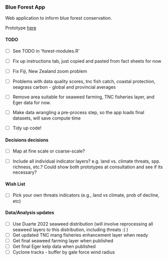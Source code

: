 ### Blue Forest App

Web application to inform blue forest conservation.

Prototype [here](https://global-wetlands.shinyapps.io/blue-forests-app/)

#### TODO

- [ ] See TODO in 'forest-modules.R'

- [ ] Fix up instructions tab, just copied and pasted from fact sheets for now

- [ ] Fix Fiji, New Zealand zoom problem

- [ ] Problems with data quality scores, tnc fish catch, coastal protection, seagrass carbon - global and provincial averages

- [ ] Remove area suitable for seaweed farming, TNC fisheries layer, and Eger data for now.

- [ ] Make data wrangling a pre-process step, so the app loads final datasets, will save
compute time

- [ ] Tidy up code!

#### Decisions decisions

- [ ] Map at fine scale or coarse-scale?

- [ ] Include all individual indicator layers? e.g. land vs. climate threats, spp. richness, etc.? Could show both prototypes at consultation and see if its necessary?

#### Wish List

- [ ] Pick your own threats indicators (e.g., land vs climate, prob of decline, etc)

#### Data/Analysis updates 

- [ ] Use Duarte 2022 seaweed distribution (will involve reprocessing all seaweed layers to this distribution, including threats :( )
- [ ] Get updated TNC mang fisheries enhancement layer when ready
- [ ] Get final seaweed farming layer when published
- [ ] Get final Eger kelp data when published
- [ ] Cyclone tracks - buffer by gale force wind radius
